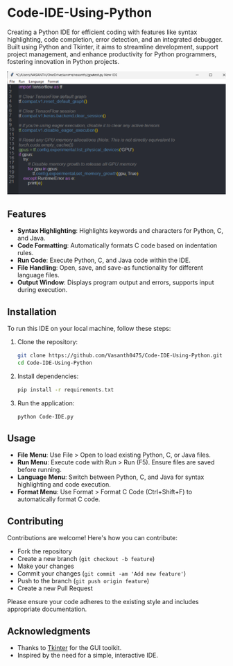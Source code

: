 # Code-IDE-Using-Python
Creating a Python IDE for efficient coding with features like syntax highlighting, code completion, error detection, and an integrated debugger. Built using Python and Tkinter, it aims to streamline development, support project management, and enhance productivity for Python programmers, fostering innovation in Python projects.


![IDE Screenshot](screenshot.png)

## Features

- **Syntax Highlighting**: Highlights keywords and characters for Python, C, and Java.
- **Code Formatting**: Automatically formats C code based on indentation rules.
- **Run Code**: Execute Python, C, and Java code within the IDE.
- **File Handling**: Open, save, and save-as functionality for different language files.
- **Output Window**: Displays program output and errors, supports input during execution.

## Installation

To run this IDE on your local machine, follow these steps:

1. Clone the repository:
   ```bash
   git clone https://github.com/Vasanth0475/Code-IDE-Using-Python.git
   cd Code-IDE-Using-Python
   ```

2. Install dependencies:
   ```bash
   pip install -r requirements.txt
   ```

3. Run the application:
   ```bash
   python Code-IDE.py
   ```

## Usage

- **File Menu**: Use File > Open to load existing Python, C, or Java files.
- **Run Menu**: Execute code with Run > Run (F5). Ensure files are saved before running.
- **Language Menu**: Switch between Python, C, and Java for syntax highlighting and code execution.
- **Format Menu**: Use Format > Format C Code (Ctrl+Shift+F) to automatically format C code.

## Contributing

Contributions are welcome! Here's how you can contribute:
- Fork the repository
- Create a new branch (`git checkout -b feature`)
- Make your changes
- Commit your changes (`git commit -am 'Add new feature'`)
- Push to the branch (`git push origin feature`)
- Create a new Pull Request

Please ensure your code adheres to the existing style and includes appropriate documentation.


## Acknowledgments

- Thanks to [Tkinter](https://docs.python.org/3/library/tkinter.html) for the GUI toolkit.
- Inspired by the need for a simple, interactive IDE.

